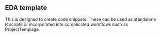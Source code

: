 EDA template
---

This is designed to create code snippets.  These can be used as standalone R scripts or incorporated into complicated workflows such as ProjectTemplage.
